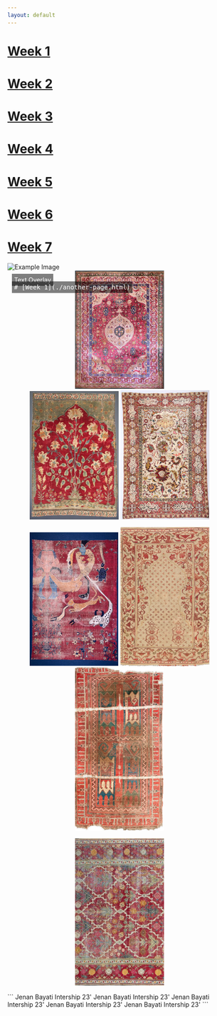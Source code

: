 ```yaml
---
layout: default
---
```


# [Week 1](./another-page.html)
# [Week 2](./another-page-2.html)
# [Week 3](./another-page-3.html)
# [Week 4](./another-page-4.html)
# [Week 5](./another-page-5.html)
# [Week 6](./another-page-6.html)
# [Week 7](./another-page-7.html)

<div style="position: relative;">
  <img src="./images/my-image.jpg" alt="Example Image" />
  <p style="position: absolute; top: 10px; left: 10px; color: white; background: rgba(0, 0, 0, 0.5); padding: 5px;">Text Overlay</p>
</div>


<div align="center"> 
 
<div style="position: relative;"> <kbd><img src="/assets/Week-1.JPEG" width="200" lenght="470"><p style="position: absolute; top: 10px; left: 10px; color: white; background: rgba(0, 0, 0, 0.5); padding: 5px;"># [Week 1](./another-page.html)</p></kbd></div> <kbd><img src="/assets/Week-2.JPEG" width="200" lenght="470"></kbd> <kbd><img src="/assets/Week-3.JPEG" width="200" lenght="470"></kbd>

<kbd><img src="/assets/Week-4.JPEG" width="200" lenght="470"></kbd> <kbd><img src="/assets/Week-5.JPEG" width="200" lenght="470"></kbd> <kbd><img src="/assets/Week-6.JPEG" width="200" lenght="470"></kbd>

<kbd><img src="/assets/Week-7.JPEG" width="200" lenght="470"></kbd>

</div>
```
Jenan Bayati Intership 23' Jenan Bayati Intership 23' Jenan Bayati Intership 23' Jenan Bayati Intership 23' Jenan Bayati Intership 23'
```
